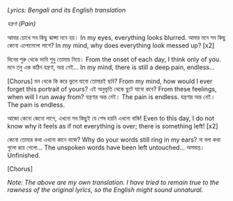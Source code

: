 *Lyrics: Bengali and its English translation*

*যন্ত্রণা (Pain)*

আমার চোখে সব কিছু ঝাপ্সা মনে হয়।
In my eyes, everything looks blurred.
আমার মনে সব কিছু কেনো এলোমেলো লাগে?
In my mind, why does everything look messed up?
[x2]

দিনের শুরু থেকে ভাবি শুধু তোমায় নিয়ে।
From the onset of each day, I think only of you.
মনে তবু এক কঠিন যন্ত্রণা, অন্ত নেই…
In my mind, there is still a deep pain, endless…

[Chorus]
মন থেকে কি করে ভুলে যাবো তোমারই ছবি?
From my mind, how would I ever forget this portrait of yours?
এই অনুভূতি থেকে ছুটে যাবো কবে?
From these feelings, when will I run away from?
যন্ত্রণার অন্ত নেই।
The pain is endless.
যন্ত্রণার অন্ত নেই।
The pain is endless.

আজো কেনো জেনো লাগে, এখনো সব কিছুই যে শেষ হয়নি এখনো বাকি!
Even to this day, I do not know why it feels as if
not everything is over; there is something left!
[x2]

কেনো তোমার কথা এখনো কানে বাজে?
Why do your words still ring in my ears?
না বলা কথা গুলো রয়ে গেলো…
The unspoken words have been left untouched…
অসমাপ্ত।
Unfinished.

[Chorus]

_Note: The above are my own translation. I have tried to remain true to the rawness of the original lyrics, so the English might sound unnatural._